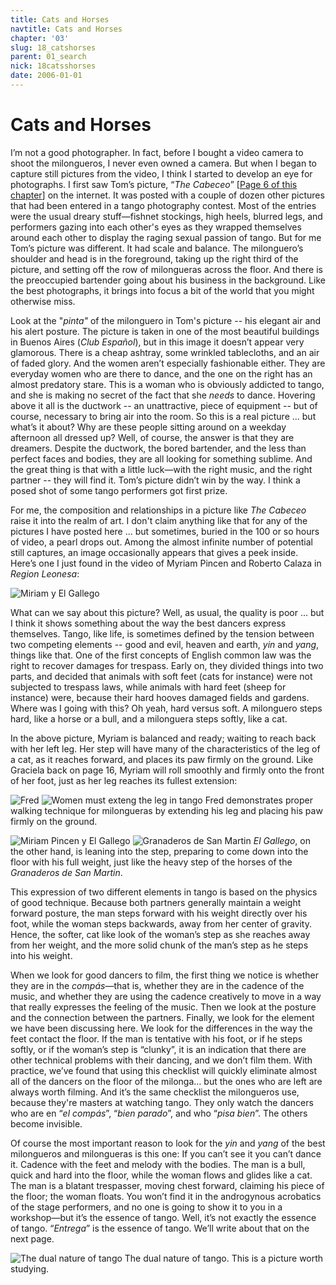 ```yaml
---
title: Cats and Horses
navtitle: Cats and Horses
chapter: '03'
slug: 18_catshorses
parent: 01_search
nick: 18catsshorses
date: 2006-01-01
---
```


# Cats and Horses

I’m not a good photographer. In fact, before I bought a video camera to shoot the milongueros, I never even owned a camera. But when I began to capture still pictures from the video, I think I started to develop an eye for photographs. I first saw Tom’s picture, “_The Cabeceo_” \[[Page 6 of this chapter](/03/06_cabeceo)\] on the internet. It was posted with a couple of dozen other pictures that had been entered in a tango photography contest. Most of the entries were the usual dreary stuff—fishnet stockings, high heels, blurred legs, and performers gazing into each other's eyes as they wrapped themselves around each other to display the raging sexual passion of tango. But for me Tom’s picture was different. It had scale and balance. The milonguero’s shoulder and head is in the foreground, taking up the right third of the picture, and setting off the row of milongueras across the floor. And there is the preoccupied bartender going about his business in the background. Like the best photographs, it brings into focus a bit of the world that you might otherwise miss.

Look at the "_pinta"_ of the milonguero in Tom's picture -- his elegant air and his alert posture. The picture is taken in one of the most beautiful buildings in Buenos Aires (_Club Español_), but in this image it doesn’t appear very glamorous. There is a cheap ashtray, some wrinkled tablecloths, and an air of faded glory. And the women aren’t especially fashionable either. They are everyday women who are there to dance, and the one on the right has an almost predatory stare. This is a woman who is obviously addicted to tango, and she is making no secret of the fact that she _needs_ to dance. Hovering above it all is the ductwork -- an unattractive, piece of equipment -- but of course, necessary to bring air into the room. So this is a real picture ... but what’s it about? Why are these people sitting around on a weekday afternoon all dressed up? Well, of course, the answer is that they are dreamers. Despite the ductwork, the bored bartender, and the less than perfect faces and bodies, they are all looking for something sublime. And the great thing is that with a little luck—with the right music, and the right partner -- they will find it. Tom’s picture didn’t win by the way. I think a posed shot of some tango performers got first prize.

For me, the composition and relationships in a picture like _The Cabeceo_ raise it into the realm of art. I don't claim anything like that for any of the pictures I have posted here ... but sometimes, buried in the 100 or so hours of video, a pearl drops out. Among the almost infinite number of potential still captures, an image occasionally appears that gives a peek inside. Here’s one I just found in the video of Myriam Pincen and Roberto Calaza in _Region Leonesa_:

![Miriam y El Gallego](/3_pics/18catshorses/image002.jpg)

What can we say about this picture? Well, as usual, the quality is poor ... but I think it shows something about the way the best dancers express themselves. Tango, like life, is sometimes defined by the tension between two competing elements -- good and evil, heaven and earth, _yin_ and _yang_, things like that. One of the first concepts of English common law was the right to recover damages for trespass. Early on, they divided things into two parts, and decided that animals with soft feet (cats for instance) were not subjected to trespass laws, while animals with hard feet (sheep for instance) were, because their hard hooves damaged fields and gardens. Where was I going with this? Oh yeah, hard versus soft. A milonguero steps hard, like a horse or a bull, and a milonguera steps softly, like a cat.

In the above picture, Myriam is balanced and ready; waiting to reach back with her left leg. Her step will have many of the characteristics of the leg of a cat, as it reaches forward, and places its paw firmly on the ground. Like Graciela back on page 16, Myriam will roll smoothly and firmly onto the front of her foot, just as her leg reaches its fullest extension:

![Fred](/3_pics/18catshorses/image004.jpg)
![Women must exteng the leg in tango](/3_pics/18catshorses/image006.jpg)
Fred demonstrates proper walking technique for milongueras by extending his leg
and placing his paw firmly on the ground.


![Miriam Pincen y El Gallego](/3_pics/18catshorses/image007.jpg)
![Granaderos de San Martin](/3_pics/18catshorses/image009.jpg)
_El Gallego_, on the other hand, is leaning into the step, preparing to come down into the floor with his full weight,
just like the heavy step of the horses of the _Granaderos de San Martin_.

This expression of two different elements in tango is based on the physics of good technique. Because both partners generally maintain a weight forward posture, the man steps forward with his weight directly over his foot, while the woman steps backwards, away from her center of gravity. Hence, the softer, cat like look of the woman’s step as she reaches away from her weight, and the more solid chunk of the man’s step as he steps into his weight.

When we look for good dancers to film, the first thing we notice is whether they are in the _compás_—that is, whether they are in the cadence of the music, and whether they are using the cadence creatively to move in a way that really expresses the feeling of the music. Then we look at the posture and the connection between the partners. Finally, we look for the element we have been discussing here. We look for the differences in the way the feet contact the floor. If the man is tentative with his foot, or if he steps softly, or if the woman’s step is “clunky”, it is an indication that there are other technical problems with their dancing, and we don’t film them. With practice, we’ve found that using this checklist will quickly eliminate almost all of the dancers on the floor of the milonga… but the ones who are left are always worth filming. And it’s the same checklist the milongueros use, because they're masters at watching tango. They only watch the dancers who are en “_el compás_”, “_bien parado_”, and who “_pisa bien_”. The others become invisible.

Of course the most important reason to look for the _yin_ and _yang_ of the best milongueros and milongueras is this one: If you can’t see it you can’t dance it. Cadence with the feet and melody with the bodies. The man is a bull, quick and hard into the floor, while the woman flows and glides like a cat. The man is a blatant trespasser, moving chest forward, claiming his piece of the floor; the woman floats. You won’t find it in the androgynous acrobatics of the stage performers, and no one is going to show it to you in a workshop—but it’s the essence of tango. Well, it’s not exactly the essence of tango. “_Entrega_” is the essence of tango. We’ll write about that on the next page.

![The dual nature of tango](/3_pics/18catshorses/image011.jpg)
The dual nature of tango. This is a picture worth studying.

